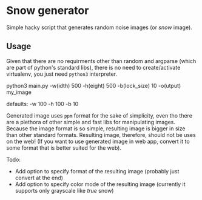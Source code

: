 # Snow generator

Simple hacky script that generates random noise images (or *snow* image).

## Usage

Given that there are no requirments other than random and argparse (which are
part of python's standard libs), there is no need to create/activate 
virtualenv, you just need `python3` interpreter.

python3 main.py -w(idth) 500 -h(eight) 500 -b(lock_size) 10 -o(utput) my_image

defaults:
    -w 100
    -h 100
    -b 10

Generated image uses `ppm` format for the sake of simplicity, even tho there are
a plethora of other simple and fast libs for manipulating images. Because the 
image format is so simple, resulting image is bigger in size than other standard
formats. Resulting image, therefore, should not be uses on the web! (If you want
to use generated image in web app, convert it to some format that is better 
suited for the web).

Todo:
  - Add option to specify format of the resulting image (probably just convert 
  at the end)
  - Add option to specify color mode of the resulting image (currently it 
  supports only grayscale like *true* snow)